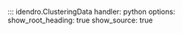 ::: idendro.ClusteringData
    handler: python
    options:      
      show_root_heading: true
      show_source: true 